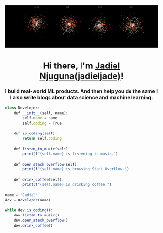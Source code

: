 ![GitHub Banner](https://github.com/Jadieljade/Jadieljade/blob/main/banner.gif)

<h1 align="center">Hi there, I'm <a href="https://github.com/Jadieljade">Jadiel Njuguna(jadieljade)</a>!</h1>
<h3 align="center">I build real-world ML products. And then help you do the same ! I also write blogs about data science and machine learning.</h3>


````js
class Developer:
    def __init__(self, name):
        self.name = name
        self.coding = True
    
    def is_coding(self):
        return self.coding
    
    def listen_to_music(self):
        print(f"{self.name} is listening to music.")
    
    def open_stack_overflow(self):
        print(f"{self.name} is browsing Stack Overflow.")
    
    def drink_coffee(self):
        print(f"{self.name} is drinking coffee.")

name = 'Jadiel'
dev = Developer(name)

while dev.is_coding():
    dev.listen_to_music()
    dev.open_stack_overflow()
    dev.drink_coffee()


